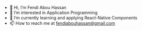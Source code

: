 - 👋 Hi, I’m Fendi Abou Hassan
- 👀 I’m interested in Application Programming
- 🌱 I’m currently learning and applying React-Native Components
- 📫 How to reach me at fendiabouhassan@gmail.com

